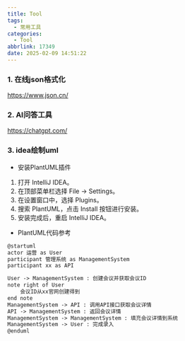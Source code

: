 ```yaml
---
title: Tool
tags:
  - 常用工具
categories:
  - Tool
abbrlink: 17349
date: 2025-02-09 14:51:22
---
```


### 1. 在线json格式化
https://www.json.cn/

### 2. AI问答工具
https://chatgpt.com/

### 3. idea绘制uml
* 安装PlantUML插件
1. 打开 IntelliJ IDEA。
2. 在顶部菜单栏选择 File -> Settings。
3. 在设置窗口中，选择 Plugins。
4. 搜索 PlantUML，点击 Install 按钮进行安装。
5. 安装完成后，重启 IntelliJ IDEA。
* PlantUML代码参考
```dtd
@startuml
actor 运营 as User
participant 管理系统 as ManagementSystem
participant xx as API

User -> ManagementSystem : 创建会议并获取会议ID
note right of User
    会议ID从xx官网创建得到
end note
ManagementSystem -> API : 调用API接口获取会议详情
API -> ManagementSystem : 返回会议详情
ManagementSystem -> ManagementSystem : 填充会议详情到系统
ManagementSystem -> User : 完成录入
@enduml

```

